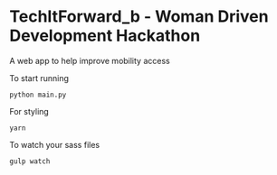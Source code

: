 # TechItForward_b - Woman Driven Development Hackathon

A web app to help improve mobility access

To start running
```
python main.py
```

For styling
```
yarn
```

To watch your sass files
```
gulp watch
```

